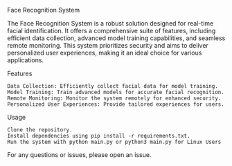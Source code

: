 Face Recognition System

The Face Recognition System is a robust solution designed for real-time facial identification. It offers a comprehensive suite of features, including efficient data collection, advanced model training capabilities, and seamless remote monitoring. This system prioritizes security and aims to deliver personalized user experiences, making it an ideal choice for various applications.



Features

    Data Collection: Efficiently collect facial data for model training.
    Model Training: Train advanced models for accurate facial recognition.
    Remote Monitoring: Monitor the system remotely for enhanced security.
    Personalized User Experiences: Provide tailored experiences for users.


Usage

    Clone the repository.
    Install dependencies using pip install -r requirements.txt.
    Run the system with python main.py or python3 main.py for Linux Users

For any questions or issues, please open an issue.
